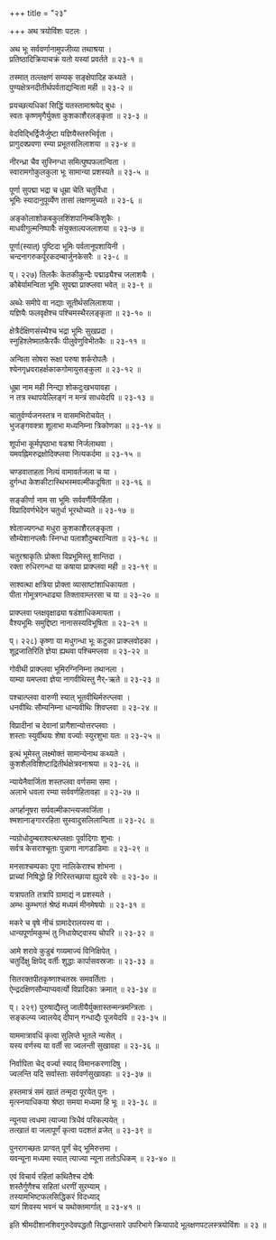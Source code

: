 +++
title = "२३"

+++
अथ त्रयोविंशः पटलः ।  

अथ भूः सर्ववर्णानामुपजीव्या तथाश्रया ।  
प्रतिष्ठादिक्रियाचक्रं यतो यस्यां प्रवर्तते ॥ २३-१ ॥  

तस्मात् तल्लक्षणं सम्यक् सङ्क्षेपादिह कथ्यते ।  
पुण्यक्षेत्रनदीतीर्थपर्वताद्यन्विता मही ॥ २३-२ ॥  

प्रयच्छत्यधिकां सिद्धिं यतस्तामाश्रयेद् बुधः ।  
स्वतः कृष्णमृगैर्युक्ता कुशकाशैरलङ्कृता ॥ २३-३ ॥  

वेदविद्भिर्द्विजैर्जुष्टा यज्ञियैस्तरुभिर्वृता ।  
प्रागुदक्प्रवणा रम्या प्रभूतसलिलाशया ॥ २३-४ ॥  

नीरन्ध्रा चैव सुस्निग्धा समित्पुष्पफलान्विता ।  
स्वारामगोकुलकुला भूः सामान्या प्रशस्यते ॥ २३-५ ॥  

पूर्णा सुपद्मा भद्रा च धूम्रा चेति चतुर्विधा ।  
भूमिः स्यादानुपूर्व्येण तासां लक्षणमुच्यते ॥ २३-६ ॥  

अङ्कोलाशोकबकुलशिंशपानिम्बकिंशुकैः ।  
माधवीगुल्मनिष्पावैः संयुक्ताल्पजलाशया ॥ २३-७ ॥  

पूर्णा(स्यात्) पुष्टिदा भूमिः पर्वतानूपशायिनी ।  
चन्दनागरुकर्पूरकदम्बार्जुनकेसरैः ॥ २३-८ ॥  

प्। २२७) तिलकैः केतकीकुन्दैः पद्माढ्यैश्च जलाशयैः ।  
कौबेर्यामन्विता भूमिः सुपद्मा प्राक्प्लवा भवेत् ॥ २३-९ ॥  

अब्धेः समीपे वा नद्याः सूतीर्थसलिलाशया ।  
यज्ञियैः फलवृक्षैश्च पश्चिमस्थैरलङ्कृता ॥ २३-१० ॥  

क्षेत्रैर्दक्षिणसंस्थैश्च भद्रा भूमिः सुखप्रदा ।  
स्नुहिश्लेष्मातकैरर्कैः पीलुवेणुविभीतकैः ॥ २३-११ ॥  

अन्विता सोषरा रूक्षा परुषा शर्करोपलैः ।  
श्येनगृध्रवराहर्क्षकाकगोमायुसङ्कुला ॥ २३-१२ ॥  

धूम्रा नाम मही निन्द्या शोकदुःखभयावहा ।  
न तत्र स्थापयेल्लिङ्गं न मन्त्रं साधयेदपि ॥ २३-१३ ॥  

चातुर्वर्ण्यजनस्तत्र न वासमभिरोचयेत् ।  
भुजङ्गवक्त्रा शूलाभा मध्यनिम्ना त्रिकोणका ॥ २३-१४ ॥  

शूर्पाभा कूर्मपृष्ठाभा षडश्रा निर्जलाथवा ।  
यमवह्निमरुद्रक्षोदिक्प्लवा नित्यकर्दमा ॥ २३-१५ ॥  

चण्डवाताहता नित्यं वामावर्तजला च या ।  
दुर्गन्धा केशकीटास्थिभस्मवल्मीकदूषिता ॥ २३-१६ ॥  

सङ्कीर्णा नाम सा भूमिः सर्ववर्णैर्विगर्हिता ।  
विप्रादिवर्णभेदेन चतुर्धा भूरथोच्यते ॥ २३-१७ ॥  

श्वेताज्यगन्धा मधुरा कुशकाशैरलङ्कृता ।  
सौम्येशानप्लवैः स्निग्धा पलाशौदुम्बरान्विता ॥ २३-१८ ॥  

चतुरश्राकृतिः प्रोक्ता विप्रभूमिस्तु शान्तिदा ।  
रक्ता रुधिरगन्धा या कषाया प्राक्प्लवा मही ॥ २३-१९ ॥  

साश्वत्था क्षत्रिया प्रोक्ता व्यासाष्टांशाधिकायता ।  
पीता गोमूत्रगन्धाढ्या तिक्तावाम्लरसा च या ॥ २३-२० ॥  

प्राक्प्लवा प्लक्षवृक्षाढ्या षडंशाधिकमायता ।  
वैश्यभूमिः समुद्दिष्टा नानासस्यविभूषिता ॥ २३-२१ ॥  

प्। २२८) कृष्णा या मधुगन्धा भूः कटुका प्राक्प्लवोदका ।  
शूद्रजातिरिति ज्ञेया ह्यथवा पश्चिमप्लवा ॥ २३-२२ ॥  

गोवीथी प्राक्प्लवा भूमिरग्निनिम्ना तथानला ।  
याम्या यमप्लवा ज्ञेया नागवीथिस्तु नैर्-ऋते ॥ २३-२३ ॥  

पश्चात्प्लवा वारुणी स्यात् भूतवीथिर्मरुत्प्लवा ।  
धनवीथिः सौम्यनिम्ना धान्यवीथिः शिवप्लवा ॥ २३-२४ ॥  

विप्रादीनां च देवानां प्रागैशान्योत्तरप्लवाः ।  
शस्ताः स्युर्वीथयः शेषा वर्ज्याः स्युरशुभा यतः ॥ २३-२५ ॥  

इत्थं भूमेस्तु लक्ष्मोक्तं सामान्येनाथ कथ्यते ।  
कुशशैलविशिष्टाद्रितीर्थक्षेत्रवनाश्रया ॥ २३-२६ ॥  

न्यायेनैवार्जिता शस्तप्लवा वर्णसमा समा ।  
अलाभे धवला रम्या सर्ववर्णहितावहा ॥ २३-२७ ॥  

अगर्हानूषरा सर्पवल्मीकान्त्यजवर्जिता ।  
श्मशानाङ्गाररहिता सुस्वादुसलिलान्विता ॥ २३-२८ ॥  

न्यग्रोधोदुम्बराश्वत्थप्लक्षाः पूर्वादिगाः शुभाः ।  
सर्वत्र केसराश्चूताः पुन्नागा नागडाडिमाः ॥ २३-२९ ॥  

मनसाश्चम्पकाः पूगा नालिकेराश्च शोभना ।  
प्राच्यां निषिद्धो हि गिरिस्तच्छाया ह्युदये रवेः ॥ २३-३० ॥  

यत्रापतति तत्रापि ग्रामाद्यं न प्रशस्यते ।  
अम्भः कुम्भगतं श्रेष्ठं मध्यमं मीनमेषयोः ॥ २३-३१ ॥  

मकरे च वृषे नीचं ग्रामादेरालयस्य वा ।  
धान्यपूर्णामकुम्भं तु निधायेष्ट्वास्य चोपरि ॥ २३-३२ ॥  

आमे शरावे कुडुबं गव्यमाज्यं विनिक्षिपेत् ।  
चतुर्दिक्षु क्षिपेद् वर्तीः शुद्धाः कार्पासवस्रजाः ॥ २३-३३ ॥  

सितरक्तपीतकृष्णाश्चतस्रः समवर्तिताः ।  
ऐन्द्रदक्षिणसौम्याप्यवर्त्यो विप्रादिकाः क्रमात् ॥ २३-३४ ॥  

प्। २२९) पुरुषाद्यैस्तु जातीयैर्युक्तास्तन्मन्त्रमन्त्रिताः ।  
सङ्कल्प्य ज्वालयेद् दीपान् गन्धाद्यैः पूजयेदपि ॥ २३-३५ ॥  

याममात्रावधिं कृत्वा सुलिप्ते भूतले न्यसेत् ।  
यस्य वर्णस्य या वर्ती सा ज्वलन्ती सुखावहा ॥ २३-३६ ॥  

निर्वापिता चेद् वर्ज्या स्याद् विमानकरणादिषु ।  
ज्वलन्ति यदि सर्वास्ताः सर्ववर्णसुखावहाः ॥ २३-३७ ॥  

हस्तमात्रं समं खातं तन्मृदा पूरयेत् पुनः ।  
मृत्स्नयाधिकया श्रेष्ठा समया मध्यमा हि भूः ॥ २३-३८ ॥  

न्यूनया त्वधमा त्याज्या त्रिधैवं परिकल्पयेत् ।  
तत्खातं वा जलापूर्णं कृत्वा पदशतं व्रजेत् ॥ २३-३९ ॥  

पुनरागच्छतः प्राग्वत् पूर्णं चेद् भूमिरुत्तमा ।  
यवन्यूना मध्यमा स्यात् त्याज्या न्यूना ततोऽधिकम् ॥ २३-४० ॥  

एवं विचार्य रहितां कथितैश्च दोषैः  
शस्तैर्गुणैश्च सहितां धरणीं सुरम्याम् ।  
तस्यामभिष्टफलसिद्धिकरं विदध्याद्  
यागं शिवस्य भवनं च यथोक्तमार्गात् ॥ २३-४१ ॥  

इति श्रीमदीशानशिवगुरुदेवपद्धतौ सिद्धान्तसारे उपरिभागे क्रियापादे भूलक्षणपटलस्त्रयोविंशः ॥ २३ ॥  
